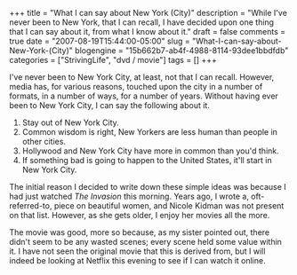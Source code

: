 +++
title = "What I can say about New York (City)"
description = "While I've never been to New York, that I can recall, I have decided upon one thing that I can say about it, from what I know about it."
draft = false
comments = true
date = "2007-08-19T15:44:00-05:00"
slug = "What-I-can-say-about-New-York-(City)"
blogengine = "15b662b7-ab4f-4988-8114-93dee1bbdfdb"
categories = ["StrivingLife", "dvd / movie"]
tags = []
+++

<p>
I&#39;ve never been to New York City, at least, not that I can recall. However, media has, for various reasons, touched upon the city in a number of formats, in a number of ways, for a number of years. Without having ever been to New York City, I can say the following about it.
</p>
<ol>
	<li>Stay out of New York City.</li>
	<li>Common wisdom is right, New Yorkers are less human than people in other cities.</li>
	<li>Hollywood and New York City have more in common than you&#39;d think.</li>
	<li>If something bad is going to happen to the United States, it&#39;ll start in New York City.</li>
</ol>
<p>
The initial reason I decided to write down these simple ideas was because I had just watched <em>The Invasion</em> this morning. Years ago, I wrote a, oft-referred-to, piece on beautiful women, and Nicole Kidman was not present on that list. However, as she gets older, I enjoy her movies all the more.
</p>
<p>
The movie was good, more so because, as my sister pointed out, there didn&#39;t seem to be any wasted scenes; every scene held some value within it. I have not seen the original movie that this is derived from, but I will indeed be looking at Netflix this evening to see if I can watch it online.
</p>


